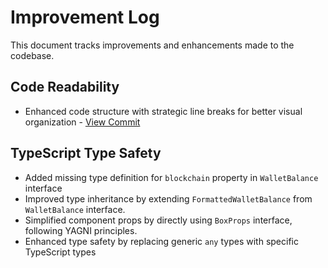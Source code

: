 # Improvement Log
This document tracks improvements and enhancements made to the codebase.

## Code Readability
- Enhanced code structure with strategic line breaks for better visual organization - [View Commit](https://github.com/lmint3010/99tech-code-challenge/commit/3fd80c7b0a0512d2a1a5197d24300ce0da17ac9c)

## TypeScript Type Safety
- Added missing type definition for `blockchain` property in `WalletBalance` interface
- Improved type inheritance by extending `FormattedWalletBalance` from `WalletBalance` interface.
- Simplified component props by directly using `BoxProps` interface, following YAGNI principles.
- Enhanced type safety by replacing generic `any` types with specific TypeScript types
